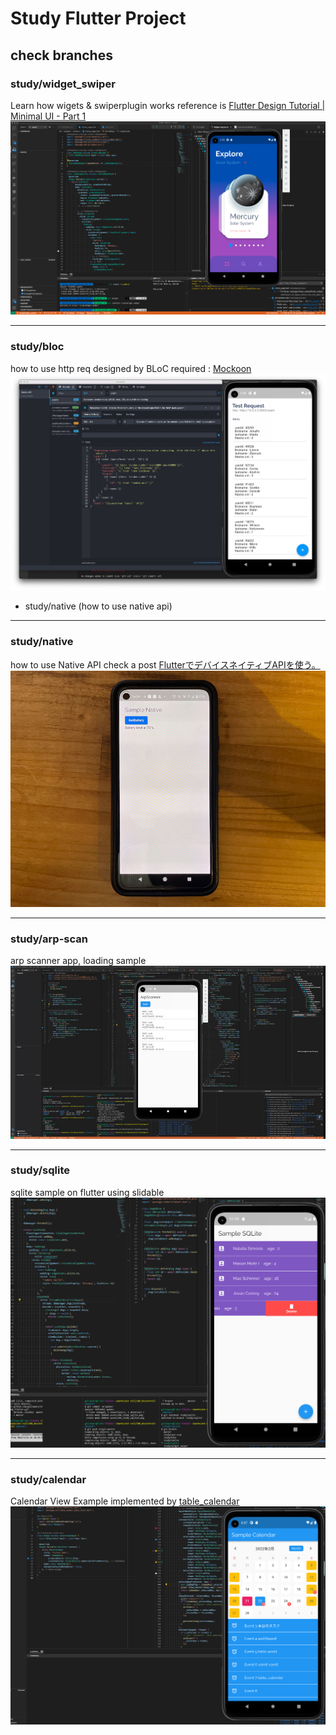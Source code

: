 # Study Flutter Project

## check branches
### study/widget_swiper 
Learn how wigets & swiperplugin works
reference is [Flutter Design Tutorial | Minimal UI - Part 1](https://www.youtube.com/watch?v=neXfa4J752A)
![](./assets/00_study_widtets.png)


---

### study/bloc 
how to use http req designed by BLoC
required : [Mockoon](https://mockoon.com/)
![](./assets/01_study_bloc.png)

 - study/native (how to use native api)

 ---

### study/native 
how to use Native API
check a post [FlutterでデバイスネイティブAPIを使う。 ](https://vomit.me/articles/2022/02/09/11bf68b9fdbef6ea37282630376caa29/flutter-native-code/)
![](./assets/02_study_native.jpg)

---

### study/arp-scan
arp scanner app, loading sample
![](./assets/03_arp-scanner.jpg)


---

### study/sqlite
sqlite sample on flutter using slidable
![](./assets/04_study_sqlite3.png)


---


### study/calendar
Calendar View Example implemented by [table_calendar](https://pub.dev/packages/table_calendar)
![](./assets/05_study_calendar.png)
